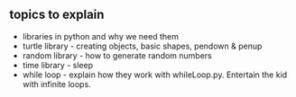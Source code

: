 ## topics to explain
* libraries in python and why we need them
* turtle library - creating objects, basic shapes, pendown & penup
* random library - how to generate random numbers
* time library - sleep
* while loop - explain how they work with whileLoop.py. Entertain the kid with infinite loops.